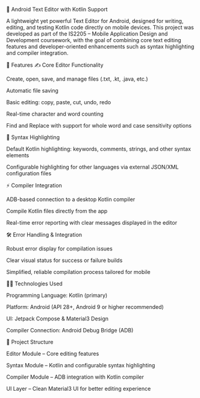 📘 Android Text Editor with Kotlin Support

A lightweight yet powerful Text Editor for Android, designed for writing, editing, and testing Kotlin code directly on mobile devices. This project was developed as part of the IS2205 – Mobile Application Design and Development coursework, with the goal of combining core text editing features and developer-oriented enhancements such as syntax highlighting and compiler integration.

🚀 Features
✍️ Core Editor Functionality

Create, open, save, and manage files (.txt, .kt, .java, etc.)

Automatic file saving

Basic editing: copy, paste, cut, undo, redo

Real-time character and word counting

Find and Replace with support for whole word and case sensitivity options

🎨 Syntax Highlighting

Default Kotlin highlighting: keywords, comments, strings, and other syntax elements

Configurable highlighting for other languages via external JSON/XML configuration files

⚡ Compiler Integration

ADB-based connection to a desktop Kotlin compiler

Compile Kotlin files directly from the app

Real-time error reporting with clear messages displayed in the editor

🛠️ Error Handling & Integration

Robust error display for compilation issues

Clear visual status for success or failure builds

Simplified, reliable compilation process tailored for mobile

🧑‍💻 Technologies Used

Programming Language: Kotlin (primary)

Platform: Android (API 28+, Android 9 or higher recommended)

UI: Jetpack Compose & Material3 Design

Compiler Connection: Android Debug Bridge (ADB)

📂 Project Structure

Editor Module – Core editing features

Syntax Module – Kotlin and configurable syntax highlighting

Compiler Module – ADB integration with Kotlin compiler

UI Layer – Clean Material3 UI for better editing experience
